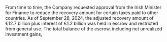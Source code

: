 From time to time, the Company requested approval from the Irish Minister for Finance to reduce the recovery amount for certain
taxes paid to other countries. As of September 28, 2024, the adjusted recovery amount of €12.7 billion plus interest of €1.2 billion
was held in escrow and restricted from general use. The total balance of the escrow, including net unrealized investment gains,